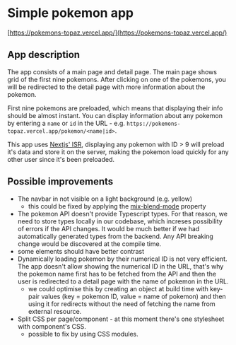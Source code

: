 # Simple pokemon app
[https://pokemons-topaz.vercel.app/](https://pokemons-topaz.vercel.app/)

## App description
The app consists of a main page and detail page. The main page shows grid of the first nine pokemons.
After clicking on one of the pokemons, you will be redirected to the detail page with more information
about the pokemon.

First nine pokemons are preloaded, which means that displaying their info should be almost instant.
You can display information about any pokemon by entering a `name` or `id` in the URL - 
e.g. `https://pokemons-topaz.vercel.app/pokemon/<name|id>`.

This app uses [Nextjs' ISR](https://vercel.com/docs/concepts/next.js/incremental-static-regeneration), displaying 
any pokemon with ID > 9 will preload it's data and store it on the server, making the pokemon load quickly 
for any other user since it's been preloaded. 

## Possible improvements
- The navbar in not visible on a light background (e.g. yellow)
  - this could be fixed by applying the [mix-blend-mode](https://developer.mozilla.org/en-US/docs/Web/CSS/mix-blend-mode) property
- The pokemon API doesn't provide Typescript types. For that reason, we need to store types
locally in our codebase, which increses possibility of errors if the API changes. It would be much better if we had automatically
generated types from the backend. Any API breaking change would be discovered at the compile time.
- some elements should have better contrast
- Dynamically loading pokemon by their numerical ID is not very efficient. The app doesn't allow showing
the numerical ID in the URL, that's why the pokemon name first has to be fetched from the API and then
the user is redirected to a detail page with the name of pokemon in the URL.
  - we could optimise this by creating an object at build time with key-pair values (key = pokemon ID, value = name of pokemon)
  and then using it for redirects without the need of fetching the name from external resource. 
- Split CSS per page/component - at this moment there's one stylesheet with component's CSS.
  - possible to fix by using CSS modules.
